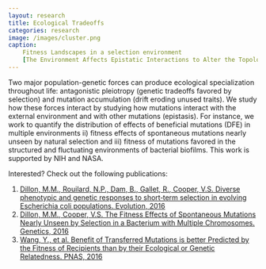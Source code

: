 ```yaml
---
layout: research
title: Ecological Tradeoffs
categories: research
image: /images/cluster.png
caption:
    Fitness Landscapes in a selection environment
    [The Environment Affects Epistatic Interactions to Alter the Topology of an Empirical Fitness Landscape. K.M. Flynn. et al. PLOS Genetics, 2013](http://journals.plos.org/plosgenetics/article/file?id=10.1371/journal.pgen.1003426&type=printable)
---
```


Two major population-genetic forces can produce ecological specialization throughout life: antagonistic pleiotropy (genetic tradeoffs favored by selection) and mutation accumulation (drift eroding unused traits). We study how these forces interact by studying how mutations interact with the external environment and with other mutations (epistasis). For instance, we work to quantify the distribution of effects of beneficial mutations (DFE) in multiple environments ii) fitness effects of spontaneous mutations nearly unseen by natural selection and iii) fitness of mutations favored in the structured and fluctuating environments of bacterial biofilms. This work is supported by NIH and NASA.

Interested? Check out the following publications:

1. [Dillon, M.M., Rouilard, N.P., Dam, B., Gallet, R., Cooper, V.S. Diverse phenotypic and genetic responses to short‐term selection in evolving Escherichia coli populations. Evolution, 2016](https://www.biorxiv.org/content/biorxiv/early/2015/09/17/027086.full.pdf)
2. [Dillon, M.M., Cooper, V.S. The Fitness Effects of Spontaneous Mutations Nearly Unseen by Selection in a Bacterium with Multiple Chromosomes. Genetics, 2016](http://www.genetics.org/content/204/3/1225)
3. [Wang, Y., et al. Benefit of Transferred Mutations is better Predicted by the Fitness of Recipients than by their Ecological or Genetic Relatedness. PNAS, 2016](http://www.pnas.org/content/113/18/5047.full.pdf)